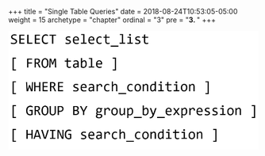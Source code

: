 +++
title = "Single Table Queries"
date = 2018-08-24T10:53:05-05:00
weight = 15
archetype = "chapter"
ordinal = "3"
pre = "<b>3. </b>"
+++


![Selection](images/03-single-table-queries/syntax.png)